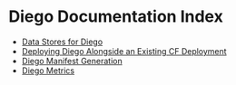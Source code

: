 # Diego Documentation Index

- [Data Stores for Diego](data-stores.md)
- [Deploying Diego Alongside an Existing CF Deployment](deploy-alongside-existing-cf.md)
- [Diego Manifest Generation](manifest-generation.md)
- [Diego Metrics](metrics.md)
